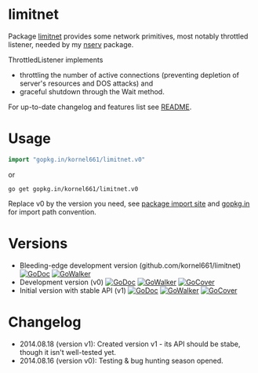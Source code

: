 limitnet
========

Package [limitnet](https://gopkg.in/kornel661/limitnet.v0) provides some network primitives, most notably throttled listener, needed by my [nserv](https://github.com/kornel661/nserv) package.

ThrottledListener implements
* throttling the number of active connections (preventing depletion of server's resources and DOS attacks) and
* graceful shutdown through the Wait method.

For up-to-date changelog and features list see [README](https://github.com/kornel661/limitnet/blob/master/README.md).


Usage
=====

```go
import "gopkg.in/kornel661/limitnet.v0"
```
or
```
go get gopkg.in/kornel661/limitnet.v0
```
Replace v0 by the version you need, see [package import site](https://gopkg.in/kornel661/limitnet.v0) and [gopkg.in](https://labix.org/gopkg.in) for import path convention.


Versions
========

* Bleeding-edge development version (github.com/kornel661/limitnet)
  [![GoDoc](https://godoc.org/github.com/kornel661/limitnet?status.svg)](https://godoc.org/github.com/kornel661/limitnet)  [![GoWalker](https://gowalker.org/api/v1/badge)](https://gowalker.org/github.com/kornel661/limitnet)
* Development version (v0)
  [![GoDoc](https://godoc.org/gopkg.in/kornel661/limitnet.v0?status.svg)](https://godoc.org/gopkg.in/kornel661/limitnet.v0) [![GoWalker](https://gowalker.org/api/v1/badge)](https://gowalker.org/gopkg.in/kornel661/limitnet.v0) [![GoCover](http://gocover.io/_badge/gopkg.in/kornel661/limitnet.v0)](http://gocover.io/gopkg.in/kornel661/limitnet.v0)
* Initial version with stable API (v1)
  [![GoDoc](https://godoc.org/gopkg.in/kornel661/limitnet.v1?status.svg)](https://godoc.org/gopkg.in/kornel661/limitnet.v1) [![GoWalker](https://gowalker.org/api/v1/badge)](https://gowalker.org/gopkg.in/kornel661/limitnet.v1) [![GoCover](http://gocover.io/_badge/gopkg.in/kornel661/limitnet.v1)](http://gocover.io/gopkg.in/kornel661/limitnet.v1)

Changelog
=========

* 2014.08.18 (version v1): Created version v1 - its API should be stabe, though
  it isn't well-tested yet.
* 2014.08.16 (version v0): Testing & bug hunting season opened.
